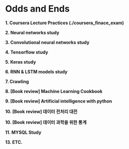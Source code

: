 # Odds and Ends



**1. Coursera Lecture Practices (./coursera_finace_exam)**


**2. Neural networks study**


**3. Convolutional neural networks study**


**4. Tensorflow study**


**5. Keras study**


**6. RNN & LSTM models study**


**7. Crawling**


**8. [Book review] Machine Learning Cookbook**


**9. [Book review] Artificial intelligence with python**


**10. [Book review] 데이터 전처리 대전**


**10. [Book review] 데이터 과학을 위한 통계**


**11. MYSQL Study**


**13. ETC.**



